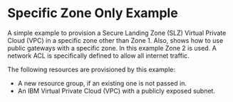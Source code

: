 # Specific Zone Only Example

A simple example to provision a Secure Landing Zone (SLZ) Virtual Private Cloud (VPC) in a specific zone other than Zone 1. Also, shows how to use public gateways with a specific zone. In this example Zone 2 is used. A network ACL is specifically defined to allow all internet traffic.

The following resources are provisioned by this example:

* A new resource group, if an existing one is not passed in.
* An IBM Virtual Private Cloud (VPC) with a publicly exposed subnet.
